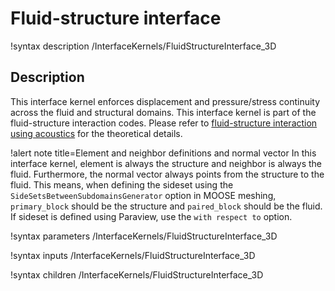 # Fluid-structure interface

!syntax description /InterfaceKernels/FluidStructureInterface_3D

## Description

This interface kernel enforces displacement and pressure/stress continuity across
the fluid and structural domains. This interface kernel is part of the fluid-structure interaction codes. Please refer to [fluid-structure interaction using acoustics](/fsi_acoustics.md) for the theoretical details.

!alert note title=Element and neighbor definitions and normal vector
In this interface kernel, element is always the structure and neighbor is always
 the fluid. Furthermore, the normal vector always points from the structure to
 the fluid. This means, when defining the sideset using the `SideSetsBetweenSubdomainsGenerator` option in MOOSE meshing, `primary_block` should
  be the structure and `paired_block` should be the fluid. If sideset is defined
  using Paraview, use the `with respect to` option.

!syntax parameters /InterfaceKernels/FluidStructureInterface_3D

!syntax inputs /InterfaceKernels/FluidStructureInterface_3D

!syntax children /InterfaceKernels/FluidStructureInterface_3D
